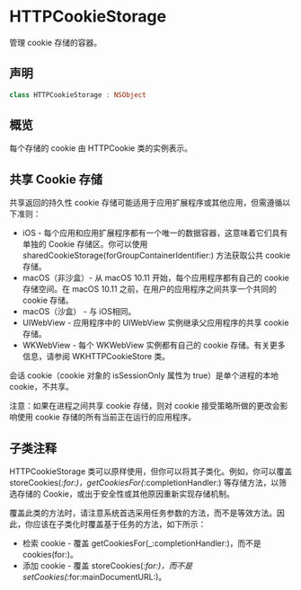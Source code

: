 # HTTPCookieStorage

管理 cookie 存储的容器。

## 声明

```swift
class HTTPCookieStorage : NSObject
```

## 概览

每个存储的 cookie 由 HTTPCookie 类的实例表示。

## 共享 Cookie 存储

共享返回的持久性 cookie 存储可能适用于应用扩展程序或其他应用，但需遵循以下准则：

- iOS - 每个应用和应用扩展程序都有一个唯一的数据容器，这意味着它们具有单独的 Cookie 存储区。你可以使用 sharedCookieStorage(forGroupContainerIdentifier:) 方法获取公共 cookie 存储。
- macOS（非沙盒）- 从 macOS 10.11 开始，每个应用程序都有自己的 cookie 存储空间。在 macOS 10.11 之前，在用户的应用程序之间共享一个共同的 cookie 存储。
- macOS（沙盒） - 与 iOS相同。
- UIWebView  - 应用程序中的 UIWebView 实例继承父应用程序的共享 cookie 存储。
- WKWebView  - 每个 WKWebView 实例都有自己的 cookie 存储。有关更多信息，请参阅 WKHTTPCookieStore 类。

会话 cookie（cookie 对象的 isSessionOnly 属性为 true）是单个进程的本地 cookie，不共享。 

注意：如果在进程之间共享 cookie 存储，则对 cookie 接受策略所做的更改会影响使用 cookie 存储的所有当前正在运行的应用程序。

## 子类注释

HTTPCookieStorage 类可以原样使用，但你可以将其子类化。例如，你可以覆盖 storeCookies(_:for:)，getCookiesFor(_:completionHandler:) 等存储方法，以筛选存储的 Cookie，或出于安全性或其他原因重新实现存储机制。

覆盖此类的方法时，请注意系统首选采用任务参数的方法，而不是等效方法。因此，你应该在子类化时覆盖基于任务的方法，如下所示：

- 检索 cookie - 覆盖 getCookiesFor(_:completionHandler:)，而不是 cookies(for:)。
- 添加 cookie - 覆盖 storeCookies(_:for:)，而不是 setCookies(_:for:mainDocumentURL:)。